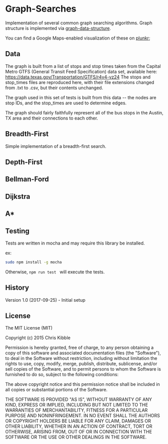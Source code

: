 # Graph-Searches
Implementation of several common graph searching algorithms.  Graph structure is implemented via [graph-data-structure](https://www.npmjs.com/package/graph-data-structure).

You can find a Google Maps-enabled visualization of these on [plunkr](http://run.plnkr.co/PnS9tigHMmrRxak8/);

## Data
The graph is built from a list of stops and stop times taken from the Capital Metro GTFS (General Transit Feed Specification) data set, available here:
https://data.texas.gov/Transportation/GTFS/r4v4-vz24
The stops and stop_times files are reproduced here, with their file extensions changed from .txt to .csv, but their contents unchanged.

The graph used in this set of tests is built from this data -- the nodes are stop IDs, and the stop_times are used to determine edges.

The graph should fairly faithfully represent all of the bus stops in the Austin, TX area and their connections to each other.


## Breadth-First
Simple implementation of a breadth-first search.

## Depth-First
## Bellman-Ford
## Dijkstra
## A*


## Testing
Tests are written in mocha and may require this library be installed.

ex:

```sh
sudo npm install -g mocha
```

Otherwise, ```npm run test ``` will execute the tests.

## History
 
Version 1.0 (2017-09-25) - Initial setup
 
## License
 
The MIT License (MIT)

Copyright (c) 2015 Chris Kibble

Permission is hereby granted, free of charge, to any person obtaining a copy of this software and associated documentation files (the "Software"), to deal in the Software without restriction, including without limitation the rights to use, copy, modify, merge, publish, distribute, sublicense, and/or sell copies of the Software, and to permit persons to whom the Software is furnished to do so, subject to the following conditions:

The above copyright notice and this permission notice shall be included in all copies or substantial portions of the Software.

THE SOFTWARE IS PROVIDED "AS IS", WITHOUT WARRANTY OF ANY KIND, EXPRESS OR IMPLIED, INCLUDING BUT NOT LIMITED TO THE WARRANTIES OF MERCHANTABILITY, FITNESS FOR A PARTICULAR PURPOSE AND NONINFRINGEMENT. IN NO EVENT SHALL THE AUTHORS OR COPYRIGHT HOLDERS BE LIABLE FOR ANY CLAIM, DAMAGES OR OTHER LIABILITY, WHETHER IN AN ACTION OF CONTRACT, TORT OR OTHERWISE, ARISING FROM, OUT OF OR IN CONNECTION WITH THE SOFTWARE OR THE USE OR OTHER DEALINGS IN THE SOFTWARE.
